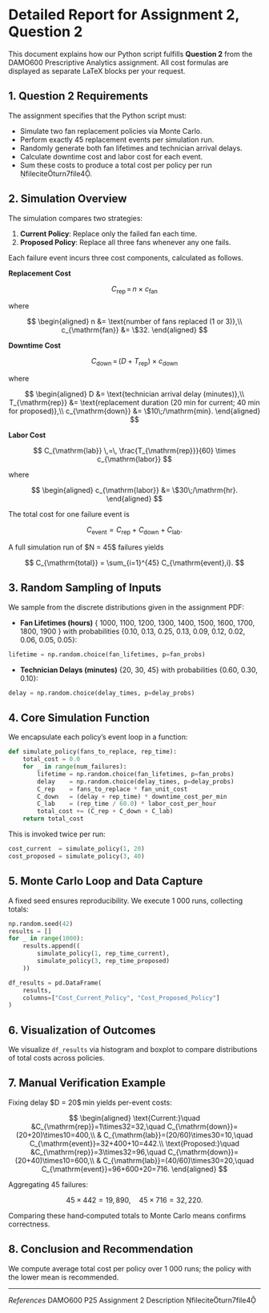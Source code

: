 # Detailed Report for Assignment 2, Question 2

This document explains how our Python script fulfills **Question 2** from the DAMO600 Prescriptive Analytics assignment. All cost formulas are displayed as separate LaTeX blocks per your request.

## 1. Question 2 Requirements

The assignment specifies that the Python script must:

* Simulate two fan replacement policies via Monte Carlo.
* Perform exactly 45 replacement events per simulation run.
* Randomly generate both fan lifetimes and technician arrival delays.
* Calculate downtime cost and labor cost for each event.
* Sum these costs to produce a total cost per policy per run fileciteturn7file4.

## 2. Simulation Overview

The simulation compares two strategies:

1. **Current Policy**: Replace only the failed fan each time.
2. **Proposed Policy**: Replace all three fans whenever any one fails.

Each failure event incurs three cost components, calculated as follows.

**Replacement Cost**

$$
C_{\mathrm{rep}} \,=\, n \times c_{\mathrm{fan}}
$$

where

$$
\begin{aligned}
n &= \text{number of fans replaced (1 or 3)},\\
c_{\mathrm{fan}} &= \$32.
\end{aligned}
$$

**Downtime Cost**

$$
C_{\mathrm{down}} \,=\, \bigl(D + T_{\mathrm{rep}}\bigr) \times c_{\mathrm{down}}
$$

where

$$
\begin{aligned}
D &= \text{technician arrival delay (minutes)},\\
T_{\mathrm{rep}} &= \text{replacement duration (20 min for current; 40 min for proposed)},\\
c_{\mathrm{down}} &= \$10\;/\mathrm{min}.
\end{aligned}
$$

**Labor Cost**

$$
C_{\mathrm{lab}} \,=\, \frac{T_{\mathrm{rep}}}{60} \times c_{\mathrm{labor}}
$$

where

$$
\begin{aligned}
c_{\mathrm{labor}} &= \$30\;/\mathrm{hr}.
\end{aligned}
$$

The total cost for one failure event is

$$
C_{\mathrm{event}} = C_{\mathrm{rep}} + C_{\mathrm{down}} + C_{\mathrm{lab}}.
$$

A full simulation run of \$N = 45\$ failures yields

$$
C_{\mathrm{total}} = \sum_{i=1}^{45} C_{\mathrm{event},i}.
$$

## 3. Random Sampling of Inputs

We sample from the discrete distributions given in the assignment PDF:

* **Fan Lifetimes (hours)** {
  1000, 1100, 1200, 1300, 1400, 1500, 1600, 1700, 1800, 1900
  } with probabilities {0.10, 0.13, 0.25, 0.13, 0.09, 0.12, 0.02, 0.06, 0.05, 0.05}:

```python
lifetime = np.random.choice(fan_lifetimes, p=fan_probs)
```

* **Technician Delays (minutes)** {20, 30, 45} with probabilities {0.60, 0.30, 0.10}:

```python
delay = np.random.choice(delay_times, p=delay_probs)
```

## 4. Core Simulation Function

We encapsulate each policy’s event loop in a function:

```python
def simulate_policy(fans_to_replace, rep_time):
    total_cost = 0.0
    for _ in range(num_failures):
        lifetime = np.random.choice(fan_lifetimes, p=fan_probs)
        delay    = np.random.choice(delay_times, p=delay_probs)
        C_rep    = fans_to_replace * fan_unit_cost
        C_down   = (delay + rep_time) * downtime_cost_per_min
        C_lab    = (rep_time / 60.0) * labor_cost_per_hour
        total_cost += (C_rep + C_down + C_lab)
    return total_cost
```

This is invoked twice per run:

```python
cost_current  = simulate_policy(1, 20)
cost_proposed = simulate_policy(3, 40)
```

## 5. Monte Carlo Loop and Data Capture

A fixed seed ensures reproducibility. We execute 1 000 runs, collecting totals:

```python
np.random.seed(42)
results = []
for _ in range(1000):
    results.append((
        simulate_policy(1, rep_time_current),
        simulate_policy(3, rep_time_proposed)
    ))

df_results = pd.DataFrame(
    results,
    columns=["Cost_Current_Policy", "Cost_Proposed_Policy"]
)
```

## 6. Visualization of Outcomes

We visualize `df_results` via histogram and boxplot to compare distributions of total costs across policies.

## 7. Manual Verification Example

Fixing delay \$D = 20\$ min yields per-event costs:

$$
\begin{aligned}
\text{Current:}\quad &C_{\mathrm{rep}}=1\times32=32,\quad C_{\mathrm{down}}=(20+20)\times10=400,\\
& C_{\mathrm{lab}}=(20/60)\times30=10,\quad C_{\mathrm{event}}=32+400+10=442.\\
\text{Proposed:}\quad &C_{\mathrm{rep}}=3\times32=96,\quad C_{\mathrm{down}}=(20+40)\times10=600,\\
& C_{\mathrm{lab}}=(40/60)\times30=20,\quad C_{\mathrm{event}}=96+600+20=716.
\end{aligned}
$$

Aggregating 45 failures:

$$
45\times442=19{,}890,\quad 45\times716=32{,}220.
$$

Comparing these hand‐computed totals to Monte Carlo means confirms correctness.

## 8. Conclusion and Recommendation

We compute average total cost per policy over 1 000 runs; the policy with the lower mean is recommended.

---

*References*
DAMO600 P25 Assignment 2 Description fileciteturn7file4
